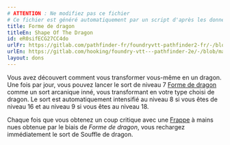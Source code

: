 ```yaml
---
# ATTENTION : Ne modifiez pas ce fichier
# Ce fichier est généré automatiquement par un script d'après les données du module Foundry VTT officiel et de sa traduction
title: Forme de dragon
titleEn: Shape Of The Dragon
id: eR0sifECG27CC4do
urlFr: https://gitlab.com/pathfinder-fr/foundryvtt-pathfinder2-fr/-/blob/master/data/feats/eR0sifECG27CC4do.htm
urlEn: https://gitlab.com/hooking/foundry-vtt---pathfinder-2e/-/blob/master/packs/data/feats.db/shape-of-the-dragon.json
layout: dons
---
```

Vous avez découvert comment vous transformer vous-même en un dragon. Une fois par jour, vous pouvez lancer le sort de niveau 7 [Forme de dragon](../sorts/forme-de-dragon.html) comme un sort arcanique inné, vous transformant en votre type choisi de dragon. Le sort est automatiquement intensifié au niveau 8 si vous êtes de niveau 16 et au niveau 9 si vous êtes au niveau 18.

Chaque fois que vous obtenez un coup critique avec une [Frappe](../actions/frapper.html) à mains nues obtenue par le biais de *Forme de dragon*, vous rechargez immédiatement le sort de Souffle de dragon.
